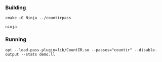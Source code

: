 ### Building 

```
cmake –G Ninja ../countirpass

ninja
```

### Running 
```
opt --load-pass-plugin=lib/CountIR.so --passes="countir" --disable-output --stats demo.ll
```
